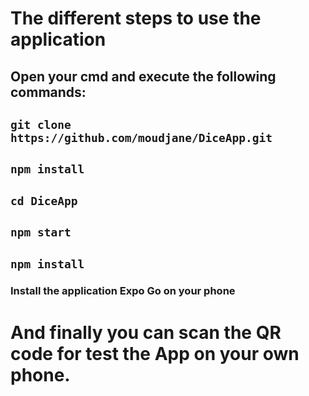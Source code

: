 # The different steps to use the application

## Open your cmd and execute the following commands:
## ```git clone https://github.com/moudjane/DiceApp.git```

## ```npm install```

## ```cd DiceApp```

## ```npm start```

## ```npm install```

### Install the application Expo Go on your phone

# And finally you can scan the QR code for test the App on your own phone.